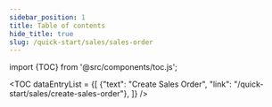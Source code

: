 ```yaml
---
sidebar_position: 1
title: Table of contents
hide_title: true  
slug: /quick-start/sales/sales-order 
---
```


import {TOC} from '@src/components/toc.js';

<TOC
dataEntryList = {[
{"text": "Create Sales Order", "link": "/quick-start/sales/create-sales-order"},
]}
/>
